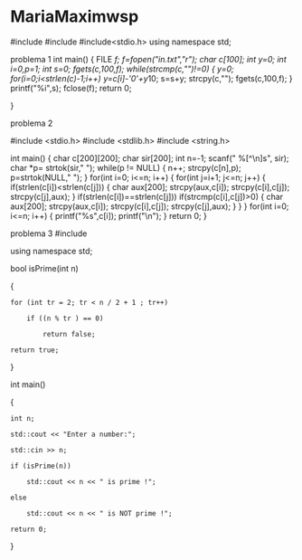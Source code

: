 # MariaMaximwsp

#include<iostream>
#include<cstring>
#include<stdio.h>
using namespace std;


problema 1
int main()
{
    FILE *f;
    f=fopen("in.txt","r");
    char c[100];
    int y=0;
    int i=0,p=1;
    int s=0;
    fgets(c,100,f);
    while(strcmp(c,"")!=0)
    {
     y=0;
     for(i=0;i<strlen(c)-1;i++)
       y=c[i]-'0'+y*10;
    s=s+y;
    strcpy(c,"");
    fgets(c,100,f);
    }
    printf("%i",s);
    fclose(f);
    return 0;

}

problema 2

#include <stdio.h>
#include <stdlib.h>
#include <string.h>

int main()
{
    char c[200][200];
    char sir[200];
    int n=-1;
    scanf(" %[^\n]s", sir);
    char *p= strtok(sir," ");
    while(p != NULL)
    {
        n++;
        strcpy(c[n],p);
        p=strtok(NULL," ");
    }
    for(int i=0; i<=n; i++)
    {
        for(int j=i+1; j<=n; j++)
        {
            if(strlen(c[i])<strlen(c[j]))
            {
                char aux[200];
                strcpy(aux,c[i]);
                strcpy(c[i],c[j]);
                strcpy(c[j],aux);
            }
            if(strlen(c[i])==strlen(c[j]))
                if(strcmp(c[i],c[j])>0)
                {
                    char aux[200];
                    strcpy(aux,c[i]);
                    strcpy(c[i],c[j]);
                    strcpy(c[j],aux);
                }
        }
    }
    for(int i=0; i<=n; i++)
    {
        printf("%s",c[i]);
        printf("\n");
    }
    return 0;
}

problema 3
#include <iostream>

using namespace std;



bool isPrime(int n)

{

    for (int tr = 2; tr < n / 2 + 1 ; tr++)

        if ((n % tr ) == 0)

            return false;

    return true;

}

int main()

{

    int n;

    std::cout << "Enter a number:";

    std::cin >> n;

    if (isPrime(n))

        std::cout << n << " is prime !";

    else

        std::cout << n << " is NOT prime !";

    return 0;

}



